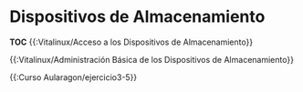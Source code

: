 # Dispositivos de Almacenamiento

__TOC__
{{:Vitalinux/Acceso a los Dispositivos de Almacenamiento}}

{{:Vitalinux/Administración Básica de los Dispositivos de Almacenamiento}}

{{:Curso Aularagon/ejercicio3-5}}

